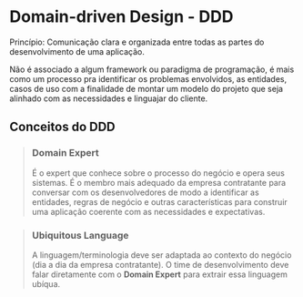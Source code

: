 # Domain-driven Design - DDD

Princípio: Comunicação clara e organizada entre todas as partes do desenvolvimento de uma aplicação.

Não é associado a algum framework ou paradigma de programação, é mais como um processo pra identificar os problemas envolvidos, as entidades, casos de uso com a finalidade de montar um modelo do projeto que seja alinhado com as necessidades e linguajar do cliente.

## Conceitos do DDD

> ### Domain Expert
> É o expert que conhece sobre o processo do negócio e opera seus sistemas. É o membro mais adequado da empresa contratante para conversar com os desenvolvedores de modo a identificar as entidades, regras de negócio e outras características para construir uma aplicação coerente com as necessidades e expectativas. 

> ### Ubiquitous Language
> A linguagem/terminologia deve ser adaptada ao contexto do negócio (dia a dia da empresa contratante). O time de desenvolvimento deve falar diretamente com o **Domain Expert** para extrair essa linguagem ubíqua.